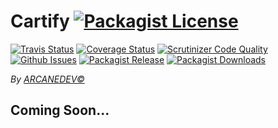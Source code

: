 Cartify [![Packagist License](http://img.shields.io/packagist/l/arcanedev/cartify.svg?style=flat-square)](https://github.com/ARCANEDEV/Cartify/blob/master/LICENSE)
==============
[![Travis Status](http://img.shields.io/travis/ARCANEDEV/Cartify.svg?style=flat-square)](https://travis-ci.org/ARCANEDEV/Cartify)
[![Coverage Status](https://img.shields.io/scrutinizer/coverage/g/ARCANEDEV/Cartify.svg?style=flat-square)](https://scrutinizer-ci.com/g/ARCANEDEV/Cartify/?branch=master)
[![Scrutinizer Code Quality](https://img.shields.io/scrutinizer/g/ARCANEDEV/Cartify.svg?style=flat-square)](https://scrutinizer-ci.com/g/ARCANEDEV/Cartify/?branch=master)
[![Github Issues](http://img.shields.io/github/issues/ARCANEDEV/Cartify.svg?style=flat-square)](https://github.com/ARCANEDEV/Cartify/issues)
[![Packagist Release](https://img.shields.io/packagist/v/arcanedev/cartify.svg?style=flat-square)](https://packagist.org/packages/arcanedev/cartify)
[![Packagist Downloads](https://img.shields.io/packagist/dt/arcanedev/cartify.svg?style=flat-square)](https://packagist.org/packages/arcanedev/cartify)

*By [ARCANEDEV&copy;](http://www.arcanedev.net/)*

## Coming Soon...
